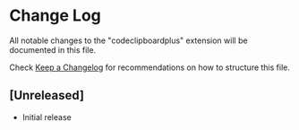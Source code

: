 # Change Log

All notable changes to the "codeclipboardplus" extension will be documented in this file.

Check [Keep a Changelog](http://keepachangelog.com/) for recommendations on how to structure this file.

## [Unreleased]

- Initial release